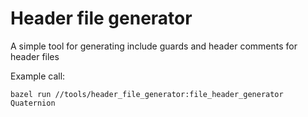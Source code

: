 # Header file generator

A simple tool for generating include guards and header comments for header files 

Example call:

```shell
bazel run //tools/header_file_generator:file_header_generator Quaternion
```
